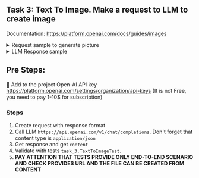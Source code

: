 ## Task 3: Text To Image. Make a request to LLM to create image

Documentation: https://platform.openai.com/docs/guides/images

<details> 
<summary>Request sample to generate picture</summary>

```markdown
curl https://api.openai.com/v1/images/generations \
  -H "Content-Type: application/json" \
  -H "Authorization: Bearer $OPENAI_API_KEY" \
  -d '{
    "model": "dall-e-3",
    "prompt": "a white siamese cat",
    "n": 1,
    "size": "1024x1024"
  }'
```
</details> 


<details> 
<summary>LLM Response sample</summary>

```json
{
  "created": 1736706103,
  "data": [
    {
      "url": "https://oaidalleapiprodscus.blob.core.windows.net/private/org-4gmoJNE5OFOy7cOREKmAVrb0/user-Q2aVPPfmKT3NE3NQbdXwJMvY/img-TPVDzM3b73pq6SwgC320rtsL.png?st=2025-01-12T17%3A21%3A43Z&se=2025-01-12T19%3A21%3A43Z&sp=r&sv=2024-08-04&sr=b&rscd=inline&rsct=image/png&skoid=d505667d-d6c1-4a0a-bac7-5c84a87759f8&sktid=a48cca56-e6da-484e-a814-9c849652bcb3&skt=2025-01-12T00%3A30%3A42Z&ske=2025-01-13T00%3A30%3A42Z&sks=b&skv=2024-08-04&sig=I33K/vdtsUIwYsrpk9wSKAbll8GjB3COXBOxzO/uZ6I%3D"
    }
  ]
}
```
</details>

## Pre Steps:
🔑 Add to the project Open-AI API key https://platform.openai.com/settings/organization/api-keys (It is not Free, you
   need to pay 1-10$ for subscription)


### Steps
1. Create request with response format
2. Call LLM `https://api.openai.com/v1/chat/completions`. Don't forget that content type is `application/json`
3. Get response and get `content`
4. Validate with tests `task_3.TextToImageTest`. 
5. **PAY ATTENTION THAT TESTS PROVIDE ONLY END-TO-END SCENARIO AND CHECK PROVIDES URL AND THE FILE CAN BE CREATED FROM CONTENT**
